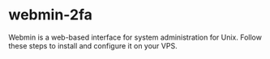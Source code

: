 # webmin-2fa
Webmin is a web-based interface for system administration for Unix. Follow these steps to install and configure it on your VPS.
